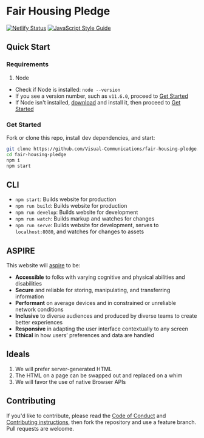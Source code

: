 # Fair Housing Pledge

[![Netlify Status][netlify-deploy-status-badge]][netlify-deploy-status] [![JavaScript Style Guide][standard-badge]][standard]

## Quick Start

### Requirements

1. Node
  - Check if Node is installed: `node --version`
  - If you see a version number, such as `v11.6.0`, proceed to [Get Started](#get-started)
  - If Node isn't installed, [download][node-download] and install it, then proceed to [Get Started](#get-started)

### Get Started

Fork or clone this repo, install dev dependencies, and start:

```bash
git clone https://github.com/Visual-Communications/fair-housing-pledge.git
cd fair-housing-pledge
npm i
npm start
```

## CLI

- `npm start`: Builds website for production
- `npm run build`: Builds website for production 
- `npm run develop`: Builds website for development
- `npm run watch`: Builds markup and watches for changes
- `npm run serve`: Builds website for development, serves to `localhost:8080`, and watches for changes to assets

## ASPIRE

This website will [aspire][aspire] to be:

- **Accessible** to folks with varying cognitive and physical abilities and disabilities
- **Secure** and reliable for storing, manipulating, and transferring information
- **Performant** on average devices and in constrained or unreliable network conditions
- **Inclusive** to diverse audiences and produced by diverse teams to create better experiences
- **Responsive** in adapting the user interface contextually to any screen
- **Ethical** in how users’ preferences and data are handled

## Ideals

1. We will prefer server-generated HTML
2. The HTML on a page can be swapped out and replaced on a whim
3. We will favor the use of native Browser APIs

## Contributing

If you'd like to contribute, please read the [Code of Conduct][code-of-conduct] and [Contributing instructions][contributing], then fork the repository and use a feature branch. Pull requests are welcome.

[netlify-deploy-status-badge]: https://api.netlify.com/api/v1/badges/da8e7de8-e34c-420a-b428-23ceea2692b8/deploy-status
[netlify-deploy-status]: https://app.netlify.com/sites/fair-housing-pledge/deploys
[standard-badge]: https://img.shields.io/badge/code_style-standard-brightgreen.svg
[standard]: https://standardjs.com
[node-download]: https://nodejs.org/en/download/
[aspire]: https://www.filamentgroup.com/lab/aspire/
[code-of-conduct]: blob/master/CODE_OF_CONDUCT.md
[contributing]: blob/master/CONTRIBUTING.md
